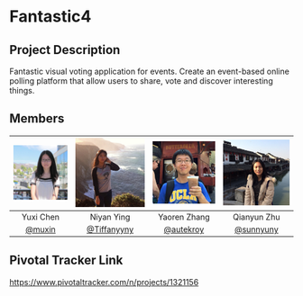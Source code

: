 # Fantastic4

## Project Description
Fantastic visual voting application for events. Create an event-based online polling platform that allow users to share, vote and discover interesting things.

## Members

| ![muxin](https://github.com/scalableinternetservices/Fantastic4/raw/master/res/yuxi.jpg) | ![Tiffanyyny](https://github.com/scalableinternetservices/Fantastic4/raw/master/res/niyan.jpg) | ![autekroy](https://github.com/scalableinternetservices/Fantastic4/raw/master/res/yaoren.jpg) | ![sunnyuny](https://github.com/scalableinternetservices/Fantastic4/raw/master/res/qianyun.jpg) |
| :------------: | :------------: | :------------: | :------------: |
| Yuxi Chen | Niyan Ying | Yaoren Zhang | Qianyun Zhu |
| [@muxin](https://github.com/muxin) | [@Tiffanyyny](https://github.com/Tiffanyyny) | [@autekroy](https://github.com/autekroy) | [@sunnyuny](https://github.com/sunnyuny) |




## Pivotal Tracker Link
https://www.pivotaltracker.com/n/projects/1321156
